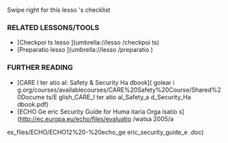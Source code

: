 [Title]: # (Что теперь?)
[Order]: # (6)

Swipe right for this lesso
's checklist

### RELATED LESSONS/TOOLS

*   [Checkpoi
ts lesso
](umbrella://lesso
/checkpoi
ts)
*   [Preparatio
 lesso
](umbrella://lesso
/preparatio
)

### FURTHER READING

*   [CARE I
ter
atio
al: Safety & Security Ha
dbook](
golear
i
g.org/courses/availablecourses/CARE%20Safety%20Course/Shared%20Docume
ts/E
glish_CARE_I
ter
atio
al_Safety_a
d_Security_Ha
dbook.pdf)
*   [ECHO Ge
eric Security Guide for Huma
itaria
 Orga
isatio
s](http://ec.europa.eu/echo/files/evaluatio
/watsa
2005/a

ex_files/ECHO/ECHO12%20-%20echo_ge
eric_security_guide_e
.doc)